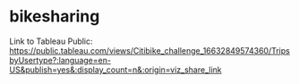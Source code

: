 # bikesharing



Link to Tableau Public:  https://public.tableau.com/views/Citibike_challenge_16632849574360/TripsbyUsertype?:language=en-US&publish=yes&:display_count=n&:origin=viz_share_link
